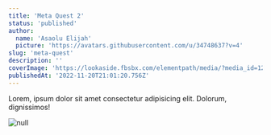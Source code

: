 ```yaml
---
title: 'Meta Quest 2'
status: 'published'
author:
  name: 'Asaolu Elijah'
  picture: 'https://avatars.githubusercontent.com/u/34748637?v=4'
slug: 'meta-quest'
description: ''
coverImage: 'https://lookaside.fbsbx.com/elementpath/media/?media_id=1265021233988926&version=1668817739'
publishedAt: '2022-11-20T21:01:20.756Z'
---
```


Lorem, ipsum dolor sit amet consectetur adipisicing elit. Dolorum, dignissimos!

![null](https://lookaside.fbsbx.com/elementpath/media/?media_id=1265021233988926&version=1668817739)

